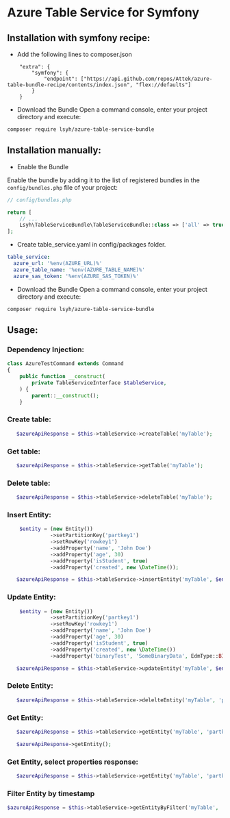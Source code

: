 # Azure Table Service for Symfony

## Installation with symfony recipe:
* Add the following lines to composer.json
```consolse
    "extra": {
        "symfony": {
            "endpoint": ["https://api.github.com/repos/Attek/azure-table-bundle-recipe/contents/index.json", "flex://defaults"]
        }
    }
```
 
* Download the Bundle
Open a command console, enter your project directory and execute:
```console
composer require lsyh/azure-table-service-bundle
```

## Installation manually:
* Enable the Bundle

Enable the bundle by adding it to the list of registered bundles
in the `config/bundles.php` file of your project:

```php
// config/bundles.php

return [
    // ...
    Lsyh\TableServiceBundle\TableServiceBundle::class => ['all' => true],
];
```

* Create table_service.yaml in config/packages folder.
```yaml
table_service:
  azure_url: '%env(AZURE_URL)%'
  azure_table_name: '%env(AZURE_TABLE_NAME)%'
  azure_sas_token: '%env(AZURE_SAS_TOKEN)%'
```

* Download the Bundle
  Open a command console, enter your project directory and execute:
```console
composer require lsyh/azure-table-service-bundle
```

## Usage:
### Dependency Injection:

```php
class AzureTestCommand extends Command
{
    public function __construct(
        private TableServiceInterface $tableService,
    ) {
        parent::__construct();
    }
```

### Create table:
```php
   $azureApiResponse = $this->tableService->createTable('myTable');
```

### Get table:
```php
   $azureApiResponse = $this->tableService->getTable('myTable');
```

### Delete table:
```php
   $azureApiResponse = $this->tableService->deleteTable('myTable');
```

### Insert Entity:
```php
    $entity = (new Entity())
              ->setPartitionKey('partkey1')
              ->setRowKey('rowkey1')
              ->addProperty('name', 'John Doe')
              ->addProperty('age', 30)
              ->addProperty('isStudent', true)
              ->addProperty('created', new \DateTime());

   $azureApiResponse = $this->tableService->insertEntity('myTable', $entity);
```

### Update Entity:
```php
    $entity = (new Entity())
              ->setPartitionKey('partkey1')
              ->setRowKey('rowkey1')
              ->addProperty('name', 'John Doe')
              ->addProperty('age', 30)
              ->addProperty('isStudent', true)
              ->addProperty('created', new \DateTime())
              ->addProperty('binaryTest', 'SomeBinaryData', EdmType::BINARY);

   $azureApiResponse = $this->tableService->updateEntity('myTable', $entity);
```

### Delete Entity:
```php
   $azureApiResponse = $this->tableService->delelteEntity('myTable', 'partkey1', 'rowkey1');
```

### Get Entity:
```php
   $azureApiResponse = $this->tableService->getEntity('myTable', 'partkey1', 'rowkey1');

   $azureApiResponse->getEntity();
```

### Get Entity, select properties response:
```php
   $azureApiResponse = $this->tableService->getEntity('myTable', 'partkey1', 'rowkey1', 'name', 'age');
```

### Filter Entity by timestamp
```php
$azureApiResponse = $this->tableService->getEntityByFilter('myTable', 'and', 'Timestamp le datetime\'' . $date . '\'');
```